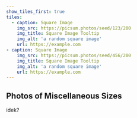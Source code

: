 ```yaml
---
show_tiles_first: true
tiles:
  - caption: Square Image
    img_src: https://picsum.photos/seed/123/200
    img_title: Square Image Tooltip
    img_alt: 'a random square image'
    url: https://example.com      
- caption: Square Image
    img_src: https://picsum.photos/seed/456/200
    img_title: Square Image Tooltip
    img_alt: 'a random square image'
    url: https://example.com            
---
```


## Photos of Miscellaneous Sizes
idek?